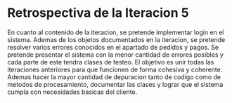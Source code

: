 # Retrospectiva de la Iteracion 5

En cuanto al contenido de la iteracion, se pretende implementar login en el sistema. Ademas de los objetos documentados en la iteracion, se pretende resolver varios errores conocidos en el apartado de pedidos y pagos. Se pretende presentar el sistema con la menor cantidad de errores posibles y cada parte de este tendra clases de testeo.
El objetivo es unir todas las iteraciones anteriores para que funcionen de forma cohesiva y coherente. Ademas hacer la mayor cantidad de depuracion tanto de codigo como de metodos de procesamiento, documentar las clases y lograr que el sistema cumpla con necesidades basicas del cliente. 